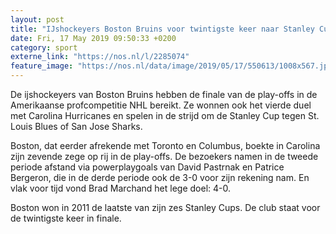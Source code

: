 ```yaml
---
layout: post
title: "IJshockeyers Boston Bruins voor twintigste keer naar Stanley Cup-finale"
date: Fri, 17 May 2019 09:50:33 +0200
category: sport
externe_link: "https://nos.nl/l/2285074"
feature_image: "https://nos.nl/data/image/2019/05/17/550613/1008x567.jpg"
---
```


<p>De ijshockeyers van Boston Bruins hebben de finale van de play-offs in de Amerikaanse profcompetitie NHL bereikt. Ze wonnen ook het vierde duel met Carolina Hurricanes en spelen in de strijd om de Stanley Cup tegen St. Louis Blues of San Jose Sharks.</p>
<p>Boston, dat eerder afrekende met Toronto en Columbus, boekte in Carolina zijn zevende zege op rij in de play-offs. De bezoekers namen in de tweede periode afstand via powerplaygoals van David Pastrnak en Patrice Bergeron, die in de derde periode ook de 3-0 voor zijn rekening nam. En vlak voor tijd vond Brad Marchand het lege doel: 4-0.</p>
<p>Boston won in 2011 de laatste van zijn zes Stanley Cups. De club staat voor de twintigste keer in finale.</p>
